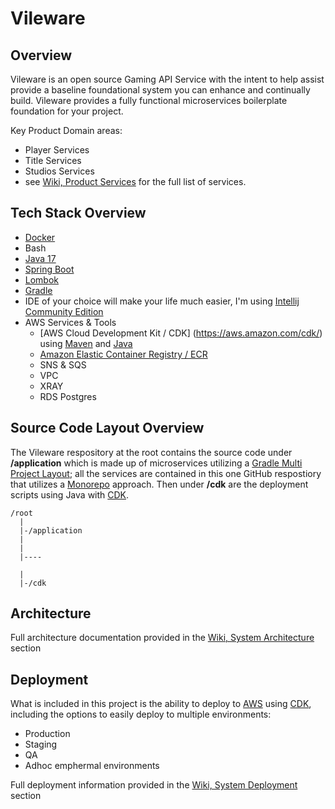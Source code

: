 # Vileware

## Overview
Vileware is an open source Gaming API Service with the intent to help assist provide a baseline
foundational system you can enhance and continually build. Vileware provides
a fully functional microservices boilerplate foundation for your project. 

Key Product Domain areas:

- Player Services
- Title Services
- Studios Services
- see [Wiki, Product Services](https://github.com/jasonlam604/vileware/wiki/Product-Services) for the full list of services.

## Tech Stack Overview
- [Docker](https://www.docker.com/)
- Bash
- [Java 17](https://www.java.com/en/)
- [Spring Boot](https://spring.io/projects/spring-boot)
- [Lombok](https://projectlombok.org/)
- [Gradle](https://gradle.org/)
- IDE of your choice will make your life much easier, I'm using [Intellij Community Edition](https://www.jetbrains.com/idea/download/)
- AWS Services & Tools
   - [AWS Cloud Development Kit / CDK] (https://aws.amazon.com/cdk/) using [Maven](https://maven.apache.org/) and [Java](https://www.java.com/en/)
   - [Amazon Elastic Container Registry / ECR](https://aws.amazon.com/ecr/)
   - SNS & SQS
   - VPC
   - XRAY
   - RDS Postgres

## Source Code Layout Overview
The Vileware respository at the root contains the source code under **/application** which is made up of microservices utilizing a [Gradle Multi Project Layout](https://docs.gradle.org/current/userguide/multi_project_builds.html); all the services are contained in this one GitHub respostiory that utilizes a [Monorepo](https://monorepo.tools/) approach.  Then under **/cdk** are the deployment scripts using Java with [CDK](https://aws.amazon.com/cdk/).

```
/root
  |
  |-/application
  |
  |
  |----
  
  |
  |-/cdk
```

## Architecture

Full architecture documentation provided in the [Wiki, System Architecture](https://github.com/jasonlam604/vileware/wiki/System-Architecture) section



## Deployment

What is included in this project is the ability to deploy to [AWS](https://aws.amazon.com/) using [CDK](https://aws.amazon.com/cdk/), including the options to easily deploy to multiple environments:

- Production
- Staging
- QA 
- Adhoc emphermal environments

Full deployment information provided in the [Wiki, System Deployment](https://github.com/jasonlam604/vileware/wiki/System-Deployment) section

